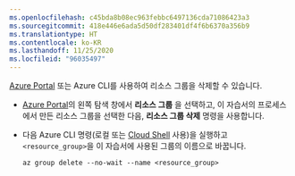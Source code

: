 ```yaml
---
ms.openlocfilehash: c45bda8b08ec963febbc6497136cda71086423a3
ms.sourcegitcommit: 418e446e6ada5d50df283401df4f6b6370a356b9
ms.translationtype: HT
ms.contentlocale: ko-KR
ms.lasthandoff: 11/25/2020
ms.locfileid: "96035497"
---
```

[Azure Portal](https://portal.azure.com) 또는 Azure CLI를 사용하여 리소스 그룹을 삭제할 수 있습니다.

- [Azure Portal](https://portal.azure.com)의 왼쪽 탐색 창에서 **리소스 그룹** 을 선택하고, 이 자습서의 프로세스에서 만든 리소스 그룹을 선택한 다음, **리소스 그룹 삭제** 명령을 사용합니다.

- 다음 Azure CLI 명령(로컬 또는 [Cloud Shell](/azure/cloud-shell/overview) 사용)을 실행하고 `<resource_group>`을 이 자습서에 사용된 그룹의 이름으로 바꿉니다.

    ```azurecli
    az group delete --no-wait --name <resource_group>
    ```
